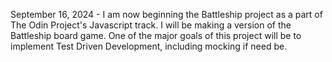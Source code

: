 September 16, 2024 - I am now beginning the Battleship project as a part of The Odin Project's Javascript track. I will be making a version of the Battleship board game. One of the major goals of this project will be to implement Test Driven Development, including mocking if need be.